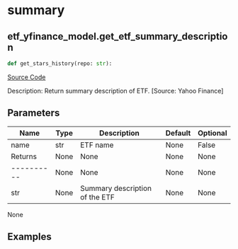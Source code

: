 # summary

## etf_yfinance_model.get_etf_summary_description

```python
def get_stars_history(repo: str):
```
[Source Code](https://github.com/OpenBB-finance/OpenBBTerminal/tree/main/openbb_terminal/etf/yfinance_model.py#L43)

Description: Return summary description of ETF. [Source: Yahoo Finance]

## Parameters

| Name | Type | Description | Default | Optional |
| ---- | ---- | ----------- | ------- | -------- |
| name | str | ETF name | None | False |
| Returns | None | None | None | None |
| ---------- | None | None | None | None |
| str | None | Summary description of the ETF | None | None |

None

## Examples

